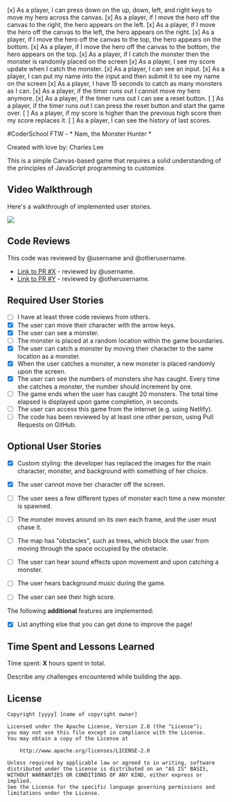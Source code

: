 
[x] As a player, I can press down on the up, down, left, and right keys to move my hero across the canvas.
[x] As a player, if I move the hero off the canvas to the right, the hero appears on the left.
[x] As a player, if I move the hero off the canvas to the left, the hero appears on the right.
[x] As a player, if I move the hero off the canvas to the top, the hero appears on the bottom.
[x] As a player, if I move the hero off the canvas to the bottom, the hero appears on the top.
[x] As a player, if I catch the monster then the monster is randomly placed on the screen
[x] As a player, I see my score update when I catch the monster.
[x] As a player, I can see an input.
[x] As a player, I can put my name into the input and then submit it to see my name on the screen
[x] As a player, I have 15 seconds to catch as many monsters as I can.
[x] As a player, if the timer runs out I cannot move my hero anymore.
[x] As a player, if the timer runs out I can see a reset button.
[ ] As a player, if the timer runs out I can press the reset button and start the game over.
[ ] As a player, if my score is higher than the previous high score then my score replaces it.
[ ] As a player, I can see the history of last scores. 
<!-- git add remote origin https:github/khanhsgithub  -->



#CoderSchool FTW - * Nam, the Monster Hunter *

Created with love by: Charles Lee
  
This is a simple Canvas-based game that requires a solid understanding of the principles of JavaScript programming to customize. 

## Video Walkthrough

Here's a walkthrough of implemented user stories.

![](http://g.recordit.co/cURdPMSHT2.gif)

## Code Reviews

This code was reviewed by @username and @otherusername. 

* [Link to PR #X](#) - reviewed by @username.
* [Link to PR #Y](#) - reviewed by @otherusername.   


## Required User Stories
- [ ] I have at least three code reviews from others.
- [x] The user can move their character with the arrow keys. 
- [x] The user can see a monster.
- [ ] The monster is placed at a random location within the game boundaries.
- [x] The user can catch a monster by moving their character to the same location as a monster.
- [x] When the user catches a monster, a new monster is placed randomly upon the screen.
- [x] The user can see the numbers of monsters she has caught. Every time she catches a monster, the number should increment by one. 
- [ ] The game ends when the user has caught 20 monsters. The total time elapsed is displayed upon game completion, in seconds.
- [ ] The user can access this game from the internet (e.g. using Netlify).
- [ ] The code has been reviewed by at least one other person, using Pull Requests on GitHub.

## Optional User Stories

- [x] Custom styling: the developer has replaced the images for the main character, monster, and background with something of her choice.  
- [x] The user cannot move her character off the screen. 
- [ ] The user sees a few different types of monster each time a new monster is spawned. 
- [ ] The monster moves around on its own each frame, and the user must chase it. 
- [ ] The map has "obstacles", such as trees, which block the user from moving through the space occupied by the obstacle. 
- [ ] The user can hear sound effects upon movement and upon catching a monster. 
- [ ] The user hears background music during the game. 
- [ ] The user can see their high score. 


The following **additional** features are implemented:

* [x] List anything else that you can get done to improve the page!

## Time Spent and Lessons Learned

Time spent: **X** hours spent in total.

Describe any challenges encountered while building the app.

## License

    Copyright [yyyy] [name of copyright owner]

    Licensed under the Apache License, Version 2.0 (the "License");
    you may not use this file except in compliance with the License.
    You may obtain a copy of the License at

        http://www.apache.org/licenses/LICENSE-2.0

    Unless required by applicable law or agreed to in writing, software
    distributed under the License is distributed on an "AS IS" BASIS,
    WITHOUT WARRANTIES OR CONDITIONS OF ANY KIND, either express or implied.
    See the License for the specific language governing permissions and
    limitations under the License.